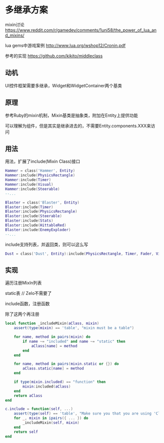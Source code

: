 # 多继承方案

mixin讨论
https://www.reddit.com/r/gamedev/comments/1uni58/the_power_of_lua_and_mixins/

lua gems中游戏案例
http://www.lua.org/wshop12/Cronin.pdf

参考的实现
https://github.com/kikito/middleclass

## 动机

UI控件框架需要多继承，Widget和WidgetContainer两个基类

## 原理

参考Ruby的mixin机制，Mixin基类是抽象类，附加在Entity上提供功能

可以理解为组件，但是其实是继承进去的，不需要Entity.components.XXX来访问

## 用法

用法，扩展了include(Mixin Class)接口

```lua
Hammer = class('Hammer', Entity)
Hammer:include(PhysicsRectangle)
Hammer:include(Timer)
Hammer:include(Visual)
Hammer:include(Steerable)
--...

Blaster = class('Blaster', Entity)
Blaster:include(Timer)
Blaster:include(PhysicsRectangle)
Blaster:include(Steerable)
Blaster:include(Stats)
Blaster:include(HittableRed)
Blaster:include(EnemyExploder)
--...
```

include支持列表，并返回类，则可以这么写

```lua
Dust = class('Dust', Entity):include(PhysicsRectangle, Timer, Fader, Visual)
```

## 实现

遍历注册MixIn列表

static表  // Zelo不需要了

include函数，注册函数

除了这两个再注册

```lua
local function _includeMixin(aClass, mixin)
    assert(type(mixin) == 'table', "mixin must be a table")

    for name, method in pairs(mixin) do
        if name ~= "included" and name ~= "static" then
            aClass[name] = method
        end
    end

    for name, method in pairs(mixin.static or {}) do
        aClass.static[name] = method
    end

    if type(mixin.included) == "function" then
        mixin:included(aClass)
    end
    return aClass
end

c.include = function(self, ...)
    assert(type(self) == 'table', "Make sure you that you are using 'Class:include' instead of 'Class.include'")
    for _, mixin in ipairs({ ... }) do
        _includeMixin(self, mixin)
    end
    return self
end
```